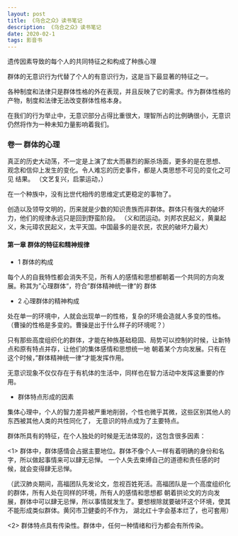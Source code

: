 ```yaml
---
layout: post
title: 《乌合之众》读书笔记
description: 《乌合之众》读书笔记
date: 2020-02-1
tags: 影音书   
---
```


遗传因素导致的每个人的共同特征之和构成了种族心理

群体的无意识行为代替了个人的有意识行为，这是当下最显著的特征之一。

各种制度和法律只是群体性格的外在表现，并且反映了它的需求。作为群体性格的产物，制度和法律无法改变群体性格本身。

在我们的行为举止中，无意识部分占得比重很大，理智所占的比例确很小，无意识仍然将作为一种未知力量影响着我们。

### 卷一 群体的心理

真正的历史大动荡，不一定是上演了宏大而暴烈的厮杀场面，更多的是在思想、
观念和信仰上发生的变化。令人难忘的历史事件，都是人类思想不可见的变化之可见
结果。
（文艺复兴，启蒙运动，）

在一个种族中，没有比世代相传的思维定式更稳定的事物了。

创造以及领导文明的，历来就是少数的知识贵族而非群体。群体只有强大的破坏力，他们的规律永远只是回到野蛮阶段。
（义和团运动。刘邦农民起义，黄巢起义，朱元璋农民起义，太平天国。中国最多的是农民，农民的破坏力最大）

#### 第一章 群体的特征和精神规律

* 1 群体的构成

每个人的自我特性都会消失不见，所有人的感情和思想都朝着一个共同的方向发展。称其为”心理群体“，符合”群体精神统一律“的
群体

* 2 心理群体的精神构成

处在单一的环境中，人就会出现单一的性格，复杂的环境会造就人多变的性格。
（曹操的性格是多变的。曹操是出于什么样子的环境呢？）

只有那些高度组织化的群体，才能在种族基础稳固、局势可以控制的时候，让新特点和原有特点并存，让他们的集体感情和思想统一地
朝着某个方向发展。只有在这个时候，”群体精神统一律“才能发挥作用。

无意识现象不仅仅存在于有机体的生活中，同样也在智力活动中发挥这重要的作用。

* 群体特点形成的因素

集体心理中，个人的智力差异被严重地削弱，个性也微乎其微，这些区别其他人的东西被其他人类的共性同化了，
无意识的特点成为了主要特点。

群体所具有的特征，在个人独处的时候是无法体现的，这包含很多因素：

<1> 群体中，群体感情会占据主要地位。群体不像个人一样有着明确的身份和名字，所以做起事情来可以肆无忌惮。
一个人失去束缚自己的道德和责任感的时候，就会变得肆无忌惮。

（武汉肺炎期间，高福团队先发论文，忽视百姓死活。高福团队是一个高度组织化的群体，所有人处在同样的环境，所有人的感情和思想都
朝着拱论文的方向发展，群体中可以肆无忌惮，所以事情就发生了。要想根除就要破环这个环境，使其不能形成类似群体。黄冈市卫健委的不作为，
湖北红十字会基本烂了，也可套用）

<2> 群体特点具有传染性。群体中，任何一种情绪和行为都会有所传染。

#### 